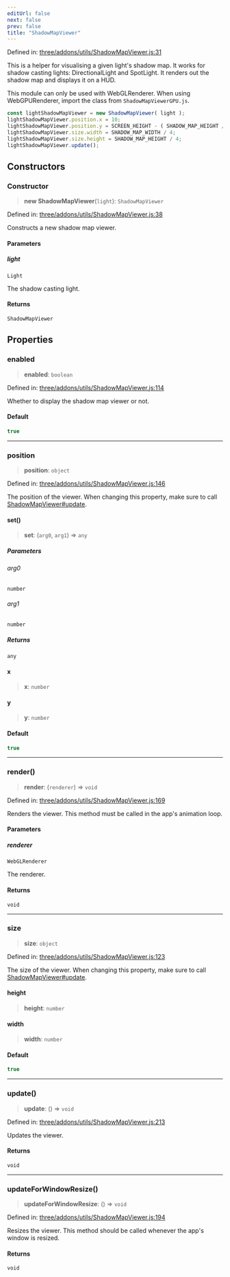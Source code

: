 ```yaml
---
editUrl: false
next: false
prev: false
title: "ShadowMapViewer"
---
```


Defined in: [three/addons/utils/ShadowMapViewer.js:31](https://github.com/DefinitelyMaybe/three-i18n/blob/fa57b79433d1c349ffb23a78727299c8d4190136/three/addons/utils/ShadowMapViewer.js#L31)

This is a helper for visualising a given light's shadow map.
It works for shadow casting lights: DirectionalLight and SpotLight.
It renders out the shadow map and displays it on a HUD.

This module can only be used with WebGLRenderer. When using WebGPURenderer,
import the class from `ShadowMapViewerGPU.js`.

```js
const lightShadowMapViewer = new ShadowMapViewer( light );
lightShadowMapViewer.position.x = 10;
lightShadowMapViewer.position.y = SCREEN_HEIGHT - ( SHADOW_MAP_HEIGHT / 4 ) - 10;
lightShadowMapViewer.size.width = SHADOW_MAP_WIDTH / 4;
lightShadowMapViewer.size.height = SHADOW_MAP_HEIGHT / 4;
lightShadowMapViewer.update();
```

## Constructors

### Constructor

> **new ShadowMapViewer**(`light`): `ShadowMapViewer`

Defined in: [three/addons/utils/ShadowMapViewer.js:38](https://github.com/DefinitelyMaybe/three-i18n/blob/fa57b79433d1c349ffb23a78727299c8d4190136/three/addons/utils/ShadowMapViewer.js#L38)

Constructs a new shadow map viewer.

#### Parameters

##### light

`Light`

The shadow casting light.

#### Returns

`ShadowMapViewer`

## Properties

### enabled

> **enabled**: `boolean`

Defined in: [three/addons/utils/ShadowMapViewer.js:114](https://github.com/DefinitelyMaybe/three-i18n/blob/fa57b79433d1c349ffb23a78727299c8d4190136/three/addons/utils/ShadowMapViewer.js#L114)

Whether to display the shadow map viewer or not.

#### Default

```ts
true
```

***

### position

> **position**: `object`

Defined in: [three/addons/utils/ShadowMapViewer.js:146](https://github.com/DefinitelyMaybe/three-i18n/blob/fa57b79433d1c349ffb23a78727299c8d4190136/three/addons/utils/ShadowMapViewer.js#L146)

The position of the viewer. When changing this property, make sure
to call [ShadowMapViewer#update](/addons/classes/shadowmapviewer/#update).

#### set()

> **set**: (`arg0`, `arg1`) => `any`

##### Parameters

###### arg0

`number`

###### arg1

`number`

##### Returns

`any`

#### x

> **x**: `number`

#### y

> **y**: `number`

#### Default

```ts
true
```

***

### render()

> **render**: (`renderer`) => `void`

Defined in: [three/addons/utils/ShadowMapViewer.js:169](https://github.com/DefinitelyMaybe/three-i18n/blob/fa57b79433d1c349ffb23a78727299c8d4190136/three/addons/utils/ShadowMapViewer.js#L169)

Renders the viewer. This method must be called in the app's animation loop.

#### Parameters

##### renderer

`WebGLRenderer`

The renderer.

#### Returns

`void`

***

### size

> **size**: `object`

Defined in: [three/addons/utils/ShadowMapViewer.js:123](https://github.com/DefinitelyMaybe/three-i18n/blob/fa57b79433d1c349ffb23a78727299c8d4190136/three/addons/utils/ShadowMapViewer.js#L123)

The size of the viewer. When changing this property, make sure
to call [ShadowMapViewer#update](/addons/classes/shadowmapviewer/#update).

#### height

> **height**: `number`

#### width

> **width**: `number`

#### Default

```ts
true
```

***

### update()

> **update**: () => `void`

Defined in: [three/addons/utils/ShadowMapViewer.js:213](https://github.com/DefinitelyMaybe/three-i18n/blob/fa57b79433d1c349ffb23a78727299c8d4190136/three/addons/utils/ShadowMapViewer.js#L213)

Updates the viewer.

#### Returns

`void`

***

### updateForWindowResize()

> **updateForWindowResize**: () => `void`

Defined in: [three/addons/utils/ShadowMapViewer.js:194](https://github.com/DefinitelyMaybe/three-i18n/blob/fa57b79433d1c349ffb23a78727299c8d4190136/three/addons/utils/ShadowMapViewer.js#L194)

Resizes the viewer. This method should be called whenever the app's
window is resized.

#### Returns

`void`
